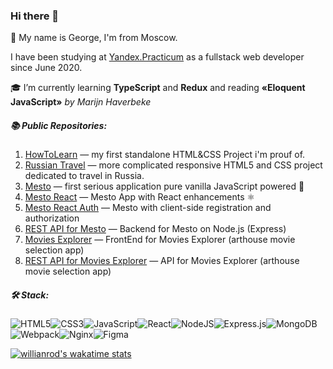 ### Hi there 👋

🍞 My name is George, I'm from Moscow. 

I have been studying at [Yandex.Practicum](https://praktikum.yandex.ru/) as a fullstack web developer since June 2020.

🎓 I’m currently learning **TypeScript** and **Redux** and reading **«Eloquent JavaScript»** *by Marijn Haverbeke*

##### 📚 Public Repositories:
1.  [HowToLearn](https://github.com/GeoGeorgeous/how-to-learn) — my first standalone HTML&CSS Project i'm prouf of.
2.  [Russian Travel](https://github.com/GeoGeorgeous/russian-travel) — more complicated responsive HTML5 and CSS project dedicated to travel in Russia.
3.  [Mesto](https://github.com/GeoGeorgeous/mesto) — first serious application  pure vanilla JavaScript powered 💫
4.  [Mesto React](https://github.com/GeoGeorgeous/mesto-react) — Mesto App with React enhancements ⚛
5.  [Mesto React Auth](https://github.com/GeoGeorgeous/react-mesto-auth) — Mesto with client-side registration and authorization
6.  [REST API for Mesto](https://github.com/GeoGeorgeous/express-mesto) — Backend for Mesto on Node.js (Express)
7.  [Movies Explorer](https://github.com/GeoGeorgeous/movies-explorer-frontend) — FrontEnd for Movies Explorer (arthouse movie selection app)
8.  [REST API for Movies Explorer](https://github.com/GeoGeorgeous/movies-explorer-api) — API for Movies Explorer (arthouse movie selection app)

##### 🛠️ Stack:
<img alt="HTML5" src="https://img.shields.io/badge/html5-%23E34F26.svg?style=for-the-badge&logo=html5&logoColor=white"/><img alt="CSS3" src="https://img.shields.io/badge/css3-%231572B6.svg?style=for-the-badge&logo=css3&logoColor=white"/><img alt="JavaScript" src="https://img.shields.io/badge/javascript-%23323330.svg?style=for-the-badge&logo=javascript&logoColor=%23F7DF1E"/><img alt="React" src="https://img.shields.io/badge/react-%2320232a.svg?style=for-the-badge&logo=react&logoColor=%2361DAFB"/><img alt="NodeJS" src="https://img.shields.io/badge/node.js-%2343853D.svg?style=for-the-badge&logo=node-dot-js&logoColor=white"/><img alt="Express.js" src="https://img.shields.io/badge/express.js-%23404d59.svg?style=for-the-badge&logo=express&logoColor=%2361DAFB"/><img alt="MongoDB" src ="https://img.shields.io/badge/MongoDB-%234ea94b.svg?style=for-the-badge&logo=mongodb&logoColor=white"/><img alt="Webpack" src="https://img.shields.io/badge/webpack-%238DD6F9.svg?style=for-the-badge&logo=webpack&logoColor=black" /><img alt="Nginx" src="https://img.shields.io/badge/nginx-%23009639.svg?style=for-the-badge&logo=nginx&logoColor=white"/><img alt="Figma" src="https://img.shields.io/badge/figma-%23F24E1E.svg?style=for-the-badge&logo=figma&logoColor=white"/>

[![willianrod's wakatime stats](https://github-readme-stats.vercel.app/api/wakatime?username=Georgeous?layout=compact)](https://github.com/anuraghazra/github-readme-stats)
